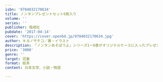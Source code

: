 ```yaml
---
isbn: '9784032170634'
title: ノンタンプレゼントセット6冊入り
volume: ''
series: ''
publisher: 偕成社
pubdate: '2017-04-14'
cover: 'https://cover.openbd.jp/9784032170634.jpg'
author: キヨノサチコ／著・イラスト
description: 「ノンタンあそぼうよ」シリーズ1～6巻がオリジナルケースに入ったプレゼントセット！
price: '3000'
genre: ''
target: 児童
format: 絵本
content: 日本文学、小説・物語

---
```

